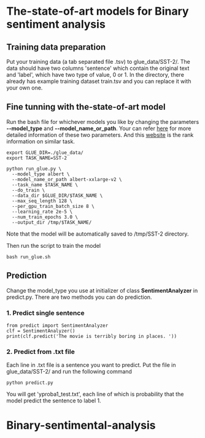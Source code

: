 # The-state-of-art models for Binary sentiment analysis

## Training data preparation

Put your training data (a tab separated file .tsv) to glue_data/SST-2/. The data should have two columns 'sentence' which contain the original text and 'label', which have two type of value, 0 or 1. In the directory, there already has example training dataset train.tsv and you can replace it with your own one.

## Fine tunning with the-state-of-art model

Run the bash file for whichever models you like by changing the parameters **--model_type** and **--model_name_or_path**. Your can refer [here](https://huggingface.co/transformers/pretrained_models.html) for more detailed information of these two parameters. And this [website](https://paperswithcode.com/sota/sentiment-analysis-on-sst-2-binary) is the rank information on similar task.

```
export GLUE_DIR=./glue_data/
export TASK_NAME=SST-2

python run_glue.py \
  --model_type albert \
  --model_name_or_path albert-xxlarge-v2 \
  --task_name $TASK_NAME \
  --do_train \
  --data_dir $GLUE_DIR/$TASK_NAME \
  --max_seq_length 128 \
  --per_gpu_train_batch_size 8 \
  --learning_rate 2e-5 \
  --num_train_epochs 3.0 \
  --output_dir /tmp/$TASK_NAME/
```

Note that the model will be automatically saved to /tmp/SST-2 directory. 

Then run the script to train the model

```
bash run_glue.sh
```



## Prediction

Change the model_type you use at initializer of class **SentimentAnalyzer** in predict.py. There are two methods you can do prediction.

### 1. Predict single sentence

```
from predict import SentimentAnalyzer
clf = SentimentAnalyzer()
print(clf.predict('The movie is terribly boring in places. '))
```

### 2. Predict from .txt file

Each line in .txt file is a sentence you want to predict. Put the file in glue_data/SST-2/ and run the following command

```
python predict.py
```

You will get 'yproba1_test.txt', each line of which is probability that the model predict the sentence to label 1.

# Binary-sentimental-analysis
